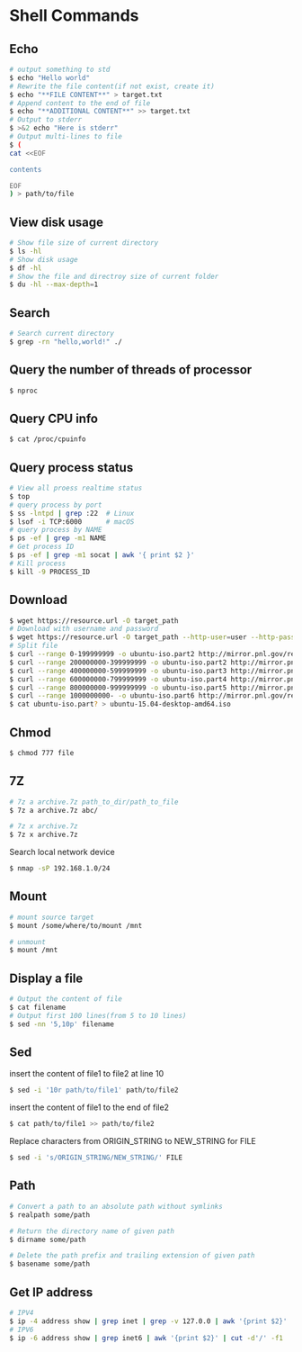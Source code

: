 # Shell Commands

## Echo
```bash
# output something to std
$ echo "Hello world"
# Rewrite the file content(if not exist, create it)
$ echo "**FILE CONTENT**" > target.txt
# Append content to the end of file
$ echo "**ADDITIONAL CONTENT**" >> target.txt
# Output to stderr
$ >&2 echo "Here is stderr"
# Output multi-lines to file
$ (
cat <<EOF

contents

EOF
) > path/to/file
```

## View disk usage
```bash
# Show file size of current directory
$ ls -hl
# Show disk usage
$ df -hl
# Show the file and directroy size of current folder
$ du -hl --max-depth=1
```

## Search
```bash
# Search current directory
$ grep -rn "hello,world!" ./
```

## Query the number of threads of processor
```bash
$ nproc
```

## Query CPU info
```bash
$ cat /proc/cpuinfo
```

## Query process status
```bash
# View all proess realtime status
$ top
# query process by port
$ ss -lntpd | grep :22  # Linux
$ lsof -i TCP:6000      # macOS
# query process by NAME
$ ps -ef | grep -m1 NAME
# Get process ID
$ ps -ef | grep -m1 socat | awk '{ print $2 }'
# Kill process
$ kill -9 PROCESS_ID
```

## Download
```bash
$ wget https://resource.url -O target_path
# Download with username and password
$ wget https://resource.url -O target_path --http-user=user --http-passwd=passwd
# Split file
$ curl --range 0-199999999 -o ubuntu-iso.part2 http://mirror.pnl.gov/releases/15.04/ubuntu-15.04-desktop-amd64.iso
$ curl --range 200000000-399999999 -o ubuntu-iso.part2 http://mirror.pnl.gov/releases/15.04/ubuntu-15.04-desktop-amd64.iso
$ curl --range 400000000-599999999 -o ubuntu-iso.part3 http://mirror.pnl.gov/releases/15.04/ubuntu-15.04-desktop-amd64.iso
$ curl --range 600000000-799999999 -o ubuntu-iso.part4 http://mirror.pnl.gov/releases/15.04/ubuntu-15.04-desktop-amd64.iso
$ curl --range 800000000-999999999 -o ubuntu-iso.part5 http://mirror.pnl.gov/releases/15.04/ubuntu-15.04-desktop-amd64.iso
$ curl --range 1000000000- -o ubuntu-iso.part6 http://mirror.pnl.gov/releases/15.04/ubuntu-15.04-desktop-amd64.iso
$ cat ubuntu-iso.part? > ubuntu-15.04-desktop-amd64.iso
```

## Chmod
```bash
$ chmod 777 file
```

## 7Z

```bash
# 7z a archive.7z path_to_dir/path_to_file
$ 7z a archive.7z abc/
```

```bash
# 7z x archive.7z
$ 7z x archive.7z
```

Search local network device
```bash
$ nmap -sP 192.168.1.0/24
```

## Mount
```bash
# mount source target
$ mount /some/where/to/mount /mnt

# unmount
$ mount /mnt
```

## Display a file
```bash
# Output the content of file
$ cat filename
# Output first 100 lines(from 5 to 10 lines)
$ sed -nn '5,10p' filename
```

## Sed
insert the content of file1 to file2 at line 10
```bash
$ sed -i '10r path/to/file1' path/to/file2
```

insert the content of file1 to the end of file2
```bash
$ cat path/to/file1 >> path/to/file2
```

Replace characters from ORIGIN_STRING to NEW_STRING for FILE
```bash
$ sed -i 's/ORIGIN_STRING/NEW_STRING/' FILE
```

## Path
```bash
# Convert a path to an absolute path without symlinks
$ realpath some/path

# Return the directory name of given path
$ dirname some/path

# Delete the path prefix and trailing extension of given path
$ basename some/path
```

## Get IP address
```bash
# IPV4
$ ip -4 address show | grep inet | grep -v 127.0.0 | awk '{print $2}' | cut -d'/' -f1
# IPV6
$ ip -6 address show | grep inet6 | awk '{print $2}' | cut -d'/' -f1
```

